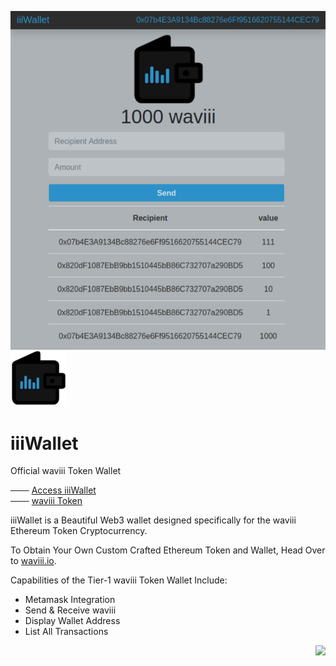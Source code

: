 <a href="https://etherscan.io/token/0xBA00868912Af1a409F11E9c2B5d3a9376Cb3C2E2" target="_blank"><img align="right" src="src/iiiWalletv1.png"></a>

![iiiWallet_logo](src/iiiWallet_small.png) 
# iiiWallet 

Official waviii Token Wallet

─── [Access iiiWallet](https://waviii.io/Tier-1_Wallet/)<br />
─── [waviii Token](https://github.com/luc1dLife/waviii)

iiiWallet is a Beautiful Web3 wallet designed specifically for the waviii Ethereum Token Cryptocurrency.

To Obtain Your Own Custom Crafted Ethereum Token and Wallet, Head Over to [waviii.io](https://waviii.io). 

Capabilities of the Tier-1 waviii Token Wallet Include:
* Metamask Integration
* Send & Receive waviii
* Display Wallet Address
* List All Transactions

<a href="https://waviii.io/"><img align="right" src="https://img.shields.io/badge/iiiWallet-Tier--1-%232c91c8"></a>
